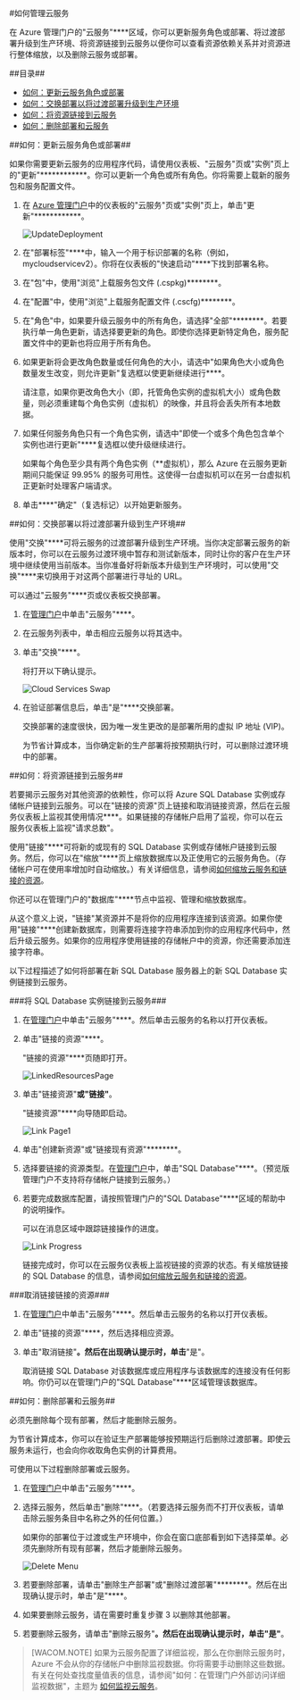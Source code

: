 <properties linkid="manage-services-how-to-manage-a-cloud-service" urlDisplayName="How to manage" pageTitle="如何管理云服务 - Azure" metaKeywords="Azure manage cloud services, Azure Management Portal cloud services" description="了解如何在 Azure 管理门户中管理云服务。" metaCanonical="" services="cloud-services" documentationCenter="" title="How to Manage Cloud Services" authors="ryanwi" solutions="" manager="" editor="" />
<tags ms.service="cloud-services"
    ms.date=""
    wacn.date=""
    />






#如何管理云服务

在 Azure 管理门户的"云服务"****区域，你可以更新服务角色或部署、将过渡部署升级到生产环境、将资源链接到云服务以便你可以查看资源依赖关系并对资源进行整体缩放，以及删除云服务或部署。

##目录##

* [如何：更新云服务角色或部署](#updaterole)
* [如何：交换部署以将过渡部署升级到生产环境](#swap)
* [如何：将资源链接到云服务](#linkresources)
* [如何：删除部署和云服务](#deletecloudservice)


##<a id="updaterole"></a>如何：更新云服务角色或部署##

如果你需要更新云服务的应用程序代码，请使用仪表板、"云服务"页或"实例"页上的"更新"************。你可以更新一个角色或所有角色。你将需要上载新的服务包和服务配置文件。

1. 在 [Azure 管理门户](https://manage.windowsazure.cn/)中的仪表板的"云服务"页或"实例"页上，单击"更新"************。

	![UpdateDeployment](./media/cloud-services-how-to-manage/CloudServices_UpdateDeployment.png)

2. 在"部署标签"****中，输入一个用于标识部署的名称（例如，mycloudservicev2）。你将在仪表板的"快速启动"****下找到部署名称。

3. 在"包"中，使用"浏览"上载服务包文件 (.cspkg)********。

4. 在"配置"中，使用"浏览"上载服务配置文件 (.cscfg)********。

5. 在"角色"中，如果要升级云服务中的所有角色，请选择"全部"********。若要执行单一角色更新，请选择要更新的角色。即使你选择更新特定角色，服务配置文件中的更新也将应用于所有角色。

6. 如果更新将会更改角色数量或任何角色的大小，请选中"如果角色大小或角色数量发生改变，则允许更新"复选框以使更新继续进行****。 

	请注意，如果你更改角色大小（即，托管角色实例的虚拟机大小）或角色数量，则必须重建每个角色实例（虚拟机）的映像，并且将会丢失所有本地数据。

7. 如果任何服务角色只有一个角色实例，请选中"即使一个或多个角色包含单个实例也进行更新"****复选框以使升级继续进行。 

	如果每个角色至少具有两个角色实例（**虚拟机），那么 Azure 在云服务更新期间只能保证 99.95% 的服务可用性。这使得一台虚拟机可以在另一台虚拟机正更新时处理客户端请求。

8. 单击****"确定"（复选标记）以开始更新服务。



##<a id="swap"></a>如何：交换部署以将过渡部署升级到生产环境##

使用"交换"****可将云服务的过渡部署升级到生产环境。当你决定部署云服务的新版本时，你可以在云服务过渡环境中暂存和测试新版本，同时让你的客户在生产环境中继续使用当前版本。当你准备好将新版本升级到生产环境时，可以使用"交换"****来切换用于对这两个部署进行寻址的 URL。 

可以通过"云服务"****页或仪表板交换部署。

1. 在[管理门户](https://manage.windowsazure.cn/)中单击"云服务"****。

2. 在云服务列表中，单击相应云服务以将其选中。

3. 单击"交换"****。

	将打开以下确认提示。

	![Cloud Services Swap](./media/cloud-services-how-to-manage/CloudServices_Swap.png)

4. 在验证部署信息后，单击"是"****交换部署。

	交换部署的速度很快，因为唯一发生更改的是部署所用的虚拟 IP 地址 (VIP)。

	为节省计算成本，当你确定新的生产部署将按预期执行时，可以删除过渡环境中的部署。

##<a id="linkresources"></a>如何：将资源链接到云服务##

若要揭示云服务对其他资源的依赖性，你可以将 Azure SQL Database 实例或存储帐户链接到云服务。可以在"链接的资源"页上链接和取消链接资源，然后在云服务仪表板上监视其使用情况****。如果链接的存储帐户启用了监视，你可以在云服务仪表板上监视"请求总数"。

使用"链接"****可将新的或现有的 SQL Database 实例或存储帐户链接到云服务。然后，你可以在"缩放"****页上缩放数据库以及正使用它的云服务角色。（存储帐户可在使用率增加时自动缩放。）有关详细信息，请参阅[如何缩放云服务和链接的资源](/zh-cn/documentation/articles/cloud-services-how-to-scale/)。 

你还可以在管理门户的"数据库"****节点中监视、管理和缩放数据库。 

从这个意义上说，"链接"某资源并不是将你的应用程序连接到该资源。如果你使用"链接"****创建新数据库，则需要将连接字符串添加到你的应用程序代码中，然后升级云服务。如果你的应用程序使用链接的存储帐户中的资源，你还需要添加连接字符串。

以下过程描述了如何将部署在新 SQL Database 服务器上的新 SQL Database 实例链接到云服务。

###将 SQL Database 实例链接到云服务###

1. 在[管理门户](http://manage.windowsazure.cn/)中单击"云服务"****。然后单击云服务的名称以打开仪表板。

2. 单击"链接的资源"****。

	"链接的资源"****页随即打开。

	![LinkedResourcesPage](./media/cloud-services-how-to-manage/CloudServices_LinkedResourcesPage.png)

3. 单击"链接资源"****或"链接"****。

	"链接资源"****向导随即启动。

	![Link Page1](./media/cloud-services-how-to-manage/CloudServices_LinkedResources_LinkPage1.png)

4. 单击"创建新资源"或"链接现有资源"********。

5. 选择要链接的资源类型。在[管理门户](http://manage.windowsazure.cn/)中，单击"SQL Database"****。（预览版管理门户不支持将存储帐户链接到云服务。）

6. 若要完成数据库配置，请按照管理门户的"SQL Database"****区域的帮助中的说明操作。

	可以在消息区域中跟踪链接操作的进度。

	![Link Progress](./media/cloud-services-how-to-manage/CloudServices_LinkedResources_LinkProgress.png)

	链接完成时，你可以在云服务仪表板上监视链接的资源的状态。有关缩放链接的 SQL Database 的信息，请参阅[如何缩放云服务和链接的资源](/zh-cn/documentation/articles/cloud-services-how-to-scale/)。

###取消链接链接的资源###

1. 在[管理门户](http://manage.windowsazure.cn/)中单击"云服务"****。然后单击云服务的名称以打开仪表板。

2. 单击"链接的资源"****，然后选择相应资源。

3. 单击"取消链接"****。然后在出现确认提示时，单击****"是"。

	取消链接 SQL Database 对该数据库或应用程序与该数据库的连接没有任何影响。你仍可以在管理门户的"SQL Database"****区域管理该数据库。



##<a id="deletecloudservice"></a>如何：删除部署和云服务##

必须先删除每个现有部署，然后才能删除云服务。

为节省计算成本，你可以在验证生产部署能够按预期运行后删除过渡部署。即使云服务未运行，也会向你收取角色实例的计算费用。

可使用以下过程删除部署或云服务。 

1. 在[管理门户](http://manage.windowsazure.cn/)中单击"云服务"****。

2. 选择云服务，然后单击"删除"****。（若要选择云服务而不打开仪表板，请单击除云服务条目中名称之外的任何位置。）

	如果你的部署位于过渡或生产环境中，你会在窗口底部看到如下选择菜单。必须先删除所有现有部署，然后才能删除云服务。

	![Delete Menu](./media/cloud-services-how-to-manage/CloudServices_DeleteMenu.png)


3. 若要删除部署，请单击"删除生产部署"或"删除过渡部署"********。然后在出现确认提示时，单击"是"****。 

4. 如果要删除云服务，请在需要时重复步骤 3 以删除其他部署。

5. 若要删除云服务，请单击"删除云服务"****。然后在出现确认提示时，单击"是"****。

> [WACOM.NOTE]
> 如果为云服务配置了详细监视，那么在你删除云服务时，Azure 不会从你的存储帐户中删除监视数据。你将需要手动删除这些数据。有关在何处查找度量值表的信息，请参阅"如何：在管理门户外部访问详细监视数据"，主题为 <a href="/zh-cn/documentation/articles/cloud-services-how-to-monitor/">如何监视云服务</a>。

<!--HONumber=39-->
